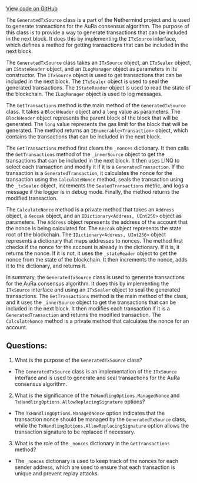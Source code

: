 [View code on GitHub](https://github.com/NethermindEth/nethermind/src/Nethermind/Nethermind.Consensus.AuRa/Transactions/GeneratedTxSourceSealer.cs)

The `GeneratedTxSource` class is a part of the Nethermind project and is used to generate transactions for the AuRa consensus algorithm. The purpose of this class is to provide a way to generate transactions that can be included in the next block. It does this by implementing the `ITxSource` interface, which defines a method for getting transactions that can be included in the next block.

The `GeneratedTxSource` class takes an `ITxSource` object, an `ITxSealer` object, an `IStateReader` object, and an `ILogManager` object as parameters in its constructor. The `ITxSource` object is used to get transactions that can be included in the next block. The `ITxSealer` object is used to seal the generated transactions. The `IStateReader` object is used to read the state of the blockchain. The `ILogManager` object is used to log messages.

The `GetTransactions` method is the main method of the `GeneratedTxSource` class. It takes a `BlockHeader` object and a `long` value as parameters. The `BlockHeader` object represents the parent block of the block that will be generated. The `long` value represents the gas limit for the block that will be generated. The method returns an `IEnumerable<Transaction>` object, which contains the transactions that can be included in the next block.

The `GetTransactions` method first clears the `_nonces` dictionary. It then calls the `GetTransactions` method of the `_innerSource` object to get the transactions that can be included in the next block. It then uses LINQ to select each transaction and modify it if it is a `GeneratedTransaction`. If the transaction is a `GeneratedTransaction`, it calculates the nonce for the transaction using the `CalculateNonce` method, seals the transaction using the `_txSealer` object, increments the `SealedTransactions` metric, and logs a message if the logger is in debug mode. Finally, the method returns the modified transaction.

The `CalculateNonce` method is a private method that takes an `Address` object, a `Keccak` object, and an `IDictionary<Address, UInt256>` object as parameters. The `Address` object represents the address of the account that the nonce is being calculated for. The `Keccak` object represents the state root of the blockchain. The `IDictionary<Address, UInt256>` object represents a dictionary that maps addresses to nonces. The method first checks if the nonce for the account is already in the dictionary. If it is, it returns the nonce. If it is not, it uses the `_stateReader` object to get the nonce from the state of the blockchain. It then increments the nonce, adds it to the dictionary, and returns it.

In summary, the `GeneratedTxSource` class is used to generate transactions for the AuRa consensus algorithm. It does this by implementing the `ITxSource` interface and using an `ITxSealer` object to seal the generated transactions. The `GetTransactions` method is the main method of the class, and it uses the `_innerSource` object to get the transactions that can be included in the next block. It then modifies each transaction if it is a `GeneratedTransaction` and returns the modified transaction. The `CalculateNonce` method is a private method that calculates the nonce for an account.
## Questions: 
 1. What is the purpose of the `GeneratedTxSource` class?
- The `GeneratedTxSource` class is an implementation of the `ITxSource` interface and is used to generate and seal transactions for the AuRa consensus algorithm.

2. What is the significance of the `TxHandlingOptions.ManagedNonce` and `TxHandlingOptions.AllowReplacingSignature` options?
- The `TxHandlingOptions.ManagedNonce` option indicates that the transaction nonce should be managed by the `GeneratedTxSource` class, while the `TxHandlingOptions.AllowReplacingSignature` option allows the transaction signature to be replaced if necessary.

3. What is the role of the `_nonces` dictionary in the `GetTransactions` method?
- The `_nonces` dictionary is used to keep track of the nonces for each sender address, which are used to ensure that each transaction is unique and prevent replay attacks.